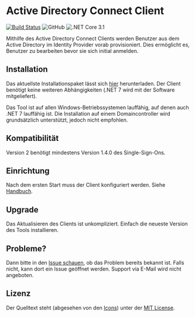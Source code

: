 # Active Directory Connect Client

[![Build Status](https://dev.azure.com/schulit/Active%20Directory%20Connect%20Client/_apis/build/status/SchulIT.adconnect-client?branchName=master)](https://dev.azure.com/schulit/Active%20Directory%20Connect%20Client/_build/latest?definitionId=10&branchName=master)
![GitHub](https://img.shields.io/github/license/schulit/adconnect-client?style=flat-square)
![.NET Core 3.1](https://img.shields.io/badge/.NET%207-brightgreen?style=flat-square)

Mithilfe des Active Directory Connect Clients werden Benutzer aus dem Active Directory im Identity Provider 
vorab provisioniert. Dies ermöglicht es, Benutzer zu bearbeiten bevor sie sich initial anmelden. 

## Installation

Das aktuellste Installationspaket lässt sich [hier](https://github.com/schulit/adconnect-client//releases) herunterladen. Der Client benötigt keine
weiteren Abhängigkeiten (.NET 7 wird mit der Software mitgeliefert). 

Das Tool ist auf allen Windows-Betriebssystemen lauffähig, auf denen auch .NET 7 lauffähig ist. 
Die Installation auf einem Domaincontroller wird grundsätzlich unterstützt, jedoch nicht empfohlen. 

## Kompatibilität

Version 2 benötigt mindestens Version 1.4.0 des Single-Sign-Ons.

## Einrichtung

Nach dem ersten Start muss der Client konfiguriert werden. Siehe [Handbuch](https://adconnect-client.readthedocs.org).

## Upgrade

Das Aktualisieren des Clients ist unkompliziert. Einfach die neueste Version des Tools installieren.

## Probleme?

Dann bitte in den [Issue schauen](https://github.com/schulit/adconnect-client/issues), ob das Problem bereits bekannt ist. Falls nicht, kann dort ein Issue geöffnet werden. Support via E-Mail wird nicht angeboten.

## Lizenz

Der Quelltext steht (abgesehen von den [Icons](ICONS_LICENSE.md)) unter der [MIT License](LICENSE.md).
